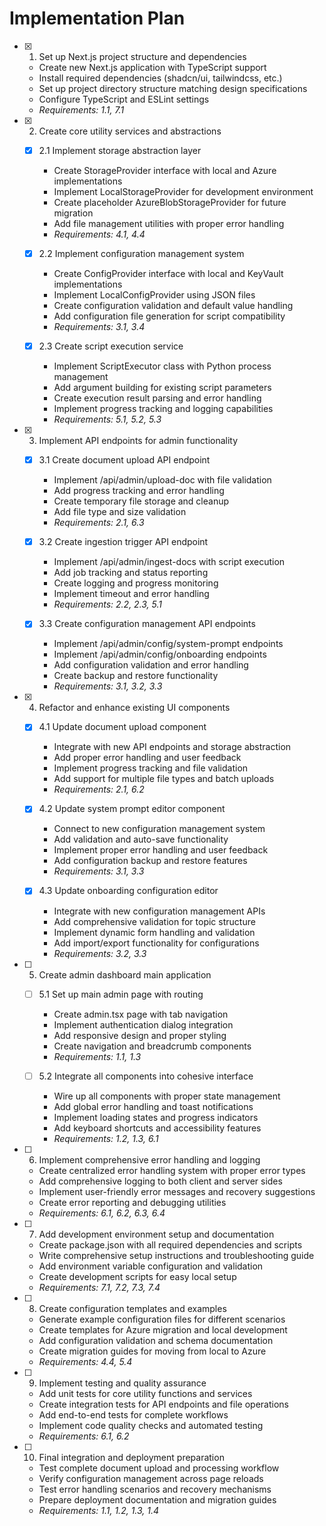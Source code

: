 # Implementation Plan

- [x] 1. Set up Next.js project structure and dependencies
  - Create new Next.js application with TypeScript support
  - Install required dependencies (shadcn/ui, tailwindcss, etc.)
  - Set up project directory structure matching design specifications
  - Configure TypeScript and ESLint settings
  - _Requirements: 1.1, 7.1_

- [x] 2. Create core utility services and abstractions
  - [x] 2.1 Implement storage abstraction layer
    - Create StorageProvider interface with local and Azure implementations
    - Implement LocalStorageProvider for development environment
    - Create placeholder AzureBlobStorageProvider for future migration
    - Add file management utilities with proper error handling
    - _Requirements: 4.1, 4.4_

  - [x] 2.2 Implement configuration management system
    - Create ConfigProvider interface with local and KeyVault implementations
    - Implement LocalConfigProvider using JSON files
    - Create configuration validation and default value handling
    - Add configuration file generation for script compatibility
    - _Requirements: 3.1, 3.4_

  - [x] 2.3 Create script execution service
    - Implement ScriptExecutor class with Python process management
    - Add argument building for existing script parameters
    - Create execution result parsing and error handling
    - Implement progress tracking and logging capabilities
    - _Requirements: 5.1, 5.2, 5.3_

- [x] 3. Implement API endpoints for admin functionality
  - [x] 3.1 Create document upload API endpoint
    - Implement /api/admin/upload-doc with file validation
    - Add progress tracking and error handling
    - Create temporary file storage and cleanup
    - Add file type and size validation
    - _Requirements: 2.1, 6.3_

  - [x] 3.2 Create ingestion trigger API endpoint
    - Implement /api/admin/ingest-docs with script execution
    - Add job tracking and status reporting
    - Create logging and progress monitoring
    - Implement timeout and error handling
    - _Requirements: 2.2, 2.3, 5.1_

  - [x] 3.3 Create configuration management API endpoints
    - Implement /api/admin/config/system-prompt endpoints
    - Implement /api/admin/config/onboarding endpoints
    - Add configuration validation and error handling
    - Create backup and restore functionality
    - _Requirements: 3.1, 3.2, 3.3_

- [x] 4. Refactor and enhance existing UI components
  - [x] 4.1 Update document upload component
    - Integrate with new API endpoints and storage abstraction
    - Add proper error handling and user feedback
    - Implement progress tracking and file validation
    - Add support for multiple file types and batch uploads
    - _Requirements: 2.1, 6.2_

  - [x] 4.2 Update system prompt editor component
    - Connect to new configuration management system
    - Add validation and auto-save functionality
    - Implement proper error handling and user feedback
    - Add configuration backup and restore features
    - _Requirements: 3.1, 3.3_

  - [x] 4.3 Update onboarding configuration editor
    - Integrate with new configuration management APIs
    - Add comprehensive validation for topic structure
    - Implement dynamic form handling and validation
    - Add import/export functionality for configurations
    - _Requirements: 3.2, 3.3_

- [ ] 5. Create admin dashboard main application
  - [ ] 5.1 Set up main admin page with routing
    - Create admin.tsx page with tab navigation
    - Implement authentication dialog integration
    - Add responsive design and proper styling
    - Create navigation and breadcrumb components
    - _Requirements: 1.1, 1.3_

  - [ ] 5.2 Integrate all components into cohesive interface
    - Wire up all components with proper state management
    - Add global error handling and toast notifications
    - Implement loading states and progress indicators
    - Add keyboard shortcuts and accessibility features
    - _Requirements: 1.2, 1.3, 6.1_

- [ ] 6. Implement comprehensive error handling and logging
  - Create centralized error handling system with proper error types
  - Add comprehensive logging to both client and server sides
  - Implement user-friendly error messages and recovery suggestions
  - Create error reporting and debugging utilities
  - _Requirements: 6.1, 6.2, 6.3, 6.4_

- [ ] 7. Add development environment setup and documentation
  - Create package.json with all required dependencies and scripts
  - Write comprehensive setup instructions and troubleshooting guide
  - Add environment variable configuration and validation
  - Create development scripts for easy local setup
  - _Requirements: 7.1, 7.2, 7.3, 7.4_

- [ ] 8. Create configuration templates and examples
  - Generate example configuration files for different scenarios
  - Create templates for Azure migration and local development
  - Add configuration validation and schema documentation
  - Create migration guides for moving from local to Azure
  - _Requirements: 4.4, 5.4_

- [ ] 9. Implement testing and quality assurance
  - Add unit tests for core utility functions and services
  - Create integration tests for API endpoints and file operations
  - Add end-to-end tests for complete workflows
  - Implement code quality checks and automated testing
  - _Requirements: 6.1, 6.2_

- [ ] 10. Final integration and deployment preparation
  - Test complete document upload and processing workflow
  - Verify configuration management across page reloads
  - Test error handling scenarios and recovery mechanisms
  - Prepare deployment documentation and migration guides
  - _Requirements: 1.1, 1.2, 1.3, 1.4_
